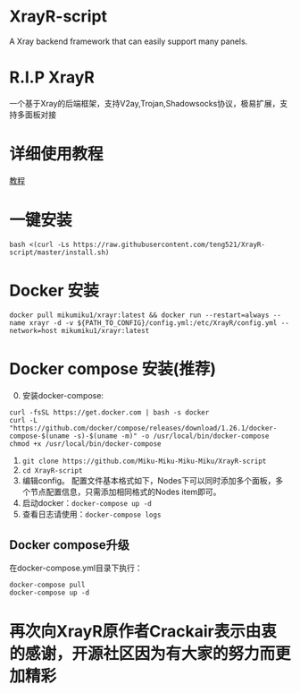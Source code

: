 # XrayR-script
A Xray backend framework that can easily support many panels.

# R.I.P XrayR

一个基于Xray的后端框架，支持V2ay,Trojan,Shadowsocks协议，极易扩展，支持多面板对接

# 详细使用教程

[教程](https://crackair.gitbook.io/xrayr-project/)

# 一键安装

```
bash <(curl -Ls https://raw.githubusercontent.com/teng521/XrayR-script/master/install.sh)
```

# Docker 安装

```
docker pull mikumiku1/xrayr:latest && docker run --restart=always --name xrayr -d -v ${PATH_TO_CONFIG}/config.yml:/etc/XrayR/config.yml --network=host mikumiku1/xrayr:latest
```
# Docker compose 安装(推荐)
0. 安装docker-compose: 
```
curl -fsSL https://get.docker.com | bash -s docker
curl -L "https://github.com/docker/compose/releases/download/1.26.1/docker-compose-$(uname -s)-$(uname -m)" -o /usr/local/bin/docker-compose
chmod +x /usr/local/bin/docker-compose
```

1. `git clone https://github.com/Miku-Miku-Miku-Miku/XrayR-script`
2. `cd XrayR-script`
3. 编辑config。
配置文件基本格式如下，Nodes下可以同时添加多个面板，多个节点配置信息，只需添加相同格式的Nodes item即可。
4. 启动docker：`docker-compose up -d`
5. 查看日志请使用：`docker-compose logs`

## Docker compose升级
在docker-compose.yml目录下执行：
```
docker-compose pull
docker-compose up -d
```

# 再次向XrayR原作者Crackair表示由衷的感谢，开源社区因为有大家的努力而更加精彩
